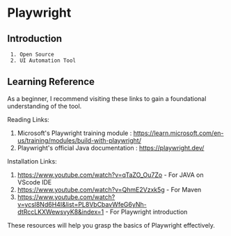 
# Playwright



## Introduction
     1. Open Source
     2. UI Automation Tool

## Learning Reference
As a beginner, I recommend visiting these links to gain a foundational understanding of the tool.

Reading Links:
1. Microsoft's Playwright training module : https://learn.microsoft.com/en-us/training/modules/build-with-playwright/
2. Playwright's official Java documentation : https://playwright.dev/

Installation Links:
1. https://www.youtube.com/watch?v=qTaZO_Ou7Zo - For JAVA on VScode IDE
2. https://www.youtube.com/watch?v=QhmE2Vzxk5g - For Maven
3. https://www.youtube.com/watch?v=ycsl8Nd6H4I&list=PL8VbCbavWfeG6yNh-dtRccLKXWewsvyK8&index=1 - For Playwright introduction


These resources will help you grasp the basics of Playwright effectively.
